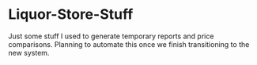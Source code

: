 # Liquor-Store-Stuff
Just some stuff I used to generate temporary reports and price comparisons. Planning to automate this once we finish transitioning to the new system.
